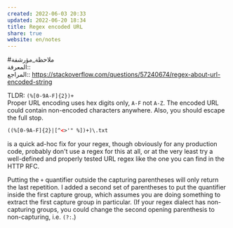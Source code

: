 ```yaml
---  
created: 2022-06-03 20:33  
updated: 2022-06-20 18:34  
title: Regex encoded URL  
share: true  
website: en/notes  
---  
```

  
#ملاحظة_مؤرشفة  
المعرفة:: [](Regex)  
المراجع:: https://stackoverflow.com/questions/57240674/regex-about-url-encoded-string  
  
TLDR: `(%[0-9A-F]{2})+`  
Proper URL encoding uses hex digits only, `A-F` not `A-Z`. The encoded URL could contain non-encoded characters anywhere. Also, you should escape the full stop.  
  
```xml  
((%[0-9A-F]{2}|[^<>'" %])+)\.txt  
```  
  
is a quick ad-hoc fix for your regex, though obviously for any production code, probably don't use a regex for this at all, or at the very least try a well-defined and properly tested URL regex like the one you can find in the HTTP RFC.  
  
Putting the `+` quantifier outside the capturing parentheses will only return the last repetition. I added a second set of parentheses to put the quantifier inside the first capture group, which assumes you are doing something to extract the first capture group in particular. (If your regex dialect has non-capturing groups, you could change the second opening parenthesis to non-capturing, i.e. `(?:`.)  

